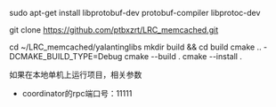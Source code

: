 sudo apt-get install libprotobuf-dev protobuf-compiler libprotoc-dev

git clone https://github.com/ptbxzrt/LRC_memcached.git

cd ~/LRC_memcached/yalantinglibs
mkdir build && cd build
cmake .. -DCMAKE_BUILD_TYPE=Debug
cmake --build .
cmake --install .

如果在本地单机上运行项目，相关参数
- coordinator的rpc端口号：11111